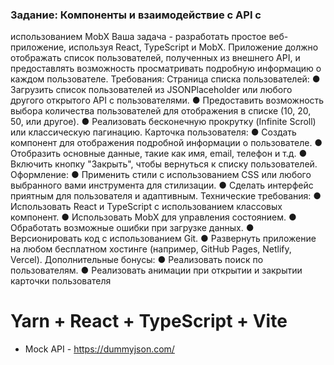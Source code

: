 ### Задание: Компоненты и взаимодействие с API с

использованием MobX
Ваша задача - разработать простое веб-приложение, используя React,
TypeScript и MobX. Приложение должно отображать список пользователей,
полученных из внешнего API, и предоставлять возможность просматривать
подробную информацию о каждом пользователе.
Требования:
Страница списка пользователей:
● Загрузить список пользователей из JSONPlaceholder или любого
другого открытого API с пользователями.
● Предоставить возможность выбора количества пользователей
для отображения в списке (10, 20, 50, или другое).
● Реализовать бесконечную прокрутку (Infinite Scroll) или
классическую пагинацию.
Карточка пользователя:
● Создать компонент для отображения подробной информации о
пользователе.
● Отобразить основные данные, такие как имя, email, телефон и т.д.
● Включить кнопку "Закрыть", чтобы вернуться к списку
пользователей.
Оформление:
● Применить стили с использованием CSS или любого выбранного
вами инструмента для стилизации.
● Сделать интерфейс приятным для пользователя и адаптивным.
Технические требования:
● Использовать React и TypeScript с использованием классовых
компонент.
● Использовать MobX для управления состоянием.
● Обработать возможные ошибки при загрузке данных.
● Версионировать код с использованием Git.
● Развернуть приложение на любом бесплатном хостинге
(например, GitHub Pages, Netlify, Vercel).
Дополнительные бонусы:
● Реализовать поиск по пользователям.
● Реализовать анимации при открытии и закрытии карточки
пользователя

# Yarn + React + TypeScript + Vite

- Mock API - https://dummyjson.com/
